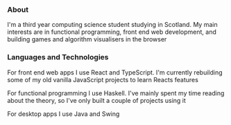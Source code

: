 <h3>About</h3>
<p>I'm a third year computing science student studying in Scotland. My main interests are in functional programming, front end web development, and building games and algorithm visualisers in the browser</p>

<h3>Languages and Technologies</h3>
<p>For front end web apps I use React and TypeScript. I'm currently rebuilding some of my old vanilla JavaScript projects to learn Reacts features</p>
<p>For functional programming I use Haskell. I've mainly spent my time reading about the theory, so I've only built a couple of projects using it</p>
<p>For desktop apps I use Java and Swing</p>
